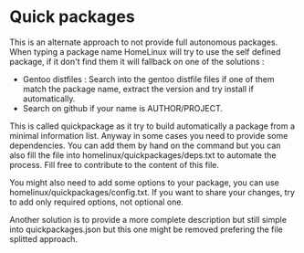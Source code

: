 Quick packages
==============

This is an alternate approach to not provide full autonomous packages. When typing a package name
HomeLinux will try to use the self defined package, if it don't find them it will fallback on one of the
solutions : 

 * Gentoo distfiles : Search into the gentoo distfile files if one of them match the package name, extract the version
 and try install if automatically.
 * Search on github if your name is AUTHOR/PROJECT.

This is called quickpackage as it try to build automatically a package from a minimal information list.
Anyway in some cases you need to provide some dependencies. You can add them by hand on the command but
you can also fill the file into homelinux/quickpackages/deps.txt to automate the process. Fill free
to contribute to the content of this file.

You might also need to add some options to your package, you can use homelinux/quickpackages/config.txt.
If you want to share your changes, try to add only required options, not optional one.

Another solution is to provide a more complete description but still simple into quickpackages.json but
this one might be removed prefering the file splitted approach.